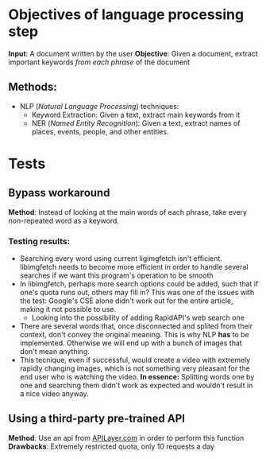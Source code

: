 # Objectives of language processing step
**Input**: A document written by the user
**Objective**: Given a document, extract important keywords *from each phrase* of the document

## Methods:
- NLP (*Natural Language Processing*) techniques:
    - Keyword Extraction: Given a text, extract main keywords from it
    - NER (*Named Entity Recognition*): Given a text, extract names of places, events, people, and other entities.

# Tests

## Bypass workaround
**Method**: Instead of looking at the main words of each phrase, take every non-repeated word as a keyword.

### Testing results:
- Searching every word using current ligimgfetch isn't efficient. libimgfetch needs to become more efficient in order to handle several searches if we want this program's operation to be smooth
- In libimgfetch, perhaps more search options could be added, such that if one's quota runs out, others may fill in? This was one of the issues with the test: Google's CSE alone didn't work out for the entire article, making it not possible to use.
    - Looking into the possibility of adding RapidAPI's web search one
- There are several words that, once disconnected and splited from their context, don't convey the original meaning. This is why NLP **has** to be implemented. Otherwise we will end up with a bunch of images that don't mean anything.
- This tecnique, even if successful, would create a video with extremely rapidly changing images, which is not something very pleasant for the end user who is watching the video.
**In essence:** Splitting words one by one and searching them didn't work as expected and wouldn't result in a nice video anyway.

## Using a third-party pre-trained API
**Method**: Use an api from [APILayer.com](apilayer.com) in order to perform this function
**Drawbacks**: Extremely restricted quota, only 10 requests a day